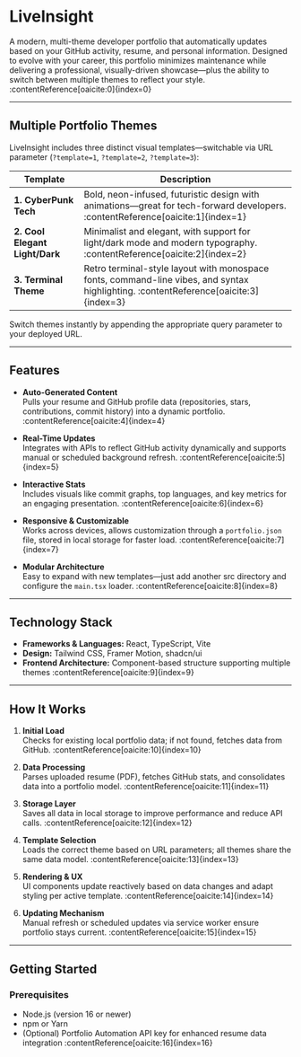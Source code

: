 # LiveInsight

A modern, multi-theme developer portfolio that automatically updates based on your GitHub activity, resume, and personal information. Designed to evolve with your career, this portfolio minimizes maintenance while delivering a professional, visually-driven showcase—plus the ability to switch between multiple themes to reflect your style. :contentReference[oaicite:0]{index=0}

---

##  Multiple Portfolio Themes

LiveInsight includes three distinct visual templates—switchable via URL parameter (`?template=1`, `?template=2`, `?template=3`):

| Template | Description |
|----------|-------------|
| **1. CyberPunk Tech** | Bold, neon-infused, futuristic design with animations—great for tech-forward developers. :contentReference[oaicite:1]{index=1} |
| **2. Cool Elegant Light/Dark** | Minimalist and elegant, with support for light/dark mode and modern typography. :contentReference[oaicite:2]{index=2} |
| **3. Terminal Theme** | Retro terminal-style layout with monospace fonts, command-line vibes, and syntax highlighting. :contentReference[oaicite:3]{index=3} |

Switch themes instantly by appending the appropriate query parameter to your deployed URL.

---

##  Features

- **Auto-Generated Content**  
  Pulls your resume and GitHub profile data (repositories, stars, contributions, commit history) into a dynamic portfolio. :contentReference[oaicite:4]{index=4}

- **Real-Time Updates**  
  Integrates with APIs to reflect GitHub activity dynamically and supports manual or scheduled background refresh. :contentReference[oaicite:5]{index=5}

- **Interactive Stats**  
  Includes visuals like commit graphs, top languages, and key metrics for an engaging presentation. :contentReference[oaicite:6]{index=6}

- **Responsive & Customizable**  
  Works across devices, allows customization through a `portfolio.json` file, stored in local storage for faster load. :contentReference[oaicite:7]{index=7}

- **Modular Architecture**  
  Easy to expand with new templates—just add another src directory and configure the `main.tsx` loader. :contentReference[oaicite:8]{index=8}

---

##  Technology Stack

- **Frameworks & Languages:** React, TypeScript, Vite  
- **Design:** Tailwind CSS, Framer Motion, shadcn/ui  
- **Frontend Architecture:** Component-based structure supporting multiple themes :contentReference[oaicite:9]{index=9}

---

##  How It Works

1. **Initial Load**  
   Checks for existing local portfolio data; if not found, fetches data from GitHub. :contentReference[oaicite:10]{index=10}

2. **Data Processing**  
   Parses uploaded resume (PDF), fetches GitHub stats, and consolidates data into a portfolio model. :contentReference[oaicite:11]{index=11}

3. **Storage Layer**  
   Saves all data in local storage to improve performance and reduce API calls. :contentReference[oaicite:12]{index=12}

4. **Template Selection**  
   Loads the correct theme based on URL parameters; all themes share the same data model. :contentReference[oaicite:13]{index=13}

5. **Rendering & UX**  
   UI components update reactively based on data changes and adapt styling per active template. :contentReference[oaicite:14]{index=14}

6. **Updating Mechanism**  
   Manual refresh or scheduled updates via service worker ensure portfolio stays current. :contentReference[oaicite:15]{index=15}

---

##  Getting Started

### Prerequisites

- Node.js (version 16 or newer)  
- npm or Yarn  
- (Optional) Portfolio Automation API key for enhanced resume data integration :contentReference[oaicite:16]{index=16}


